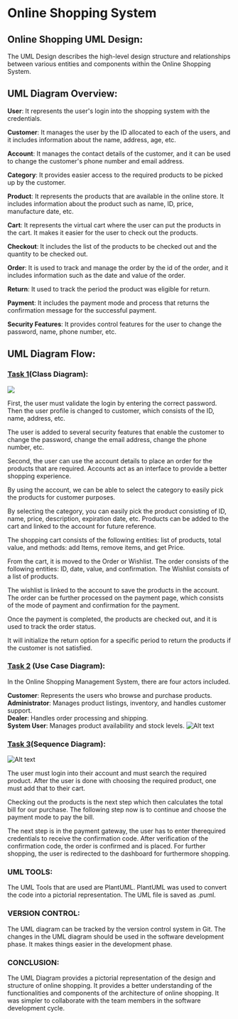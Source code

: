 # **Online Shopping System**

## Online Shopping UML Design: 

The UML Design describes the high-level design structure and relationships between various entities and components within the Online Shopping System. 

## UML Diagram Overview: 

**User**: It represents the user's login into the shopping system with the credentials. 

**Customer**: It manages the user by the ID allocated to each of the users, and it includes information about the name, address, age, etc. 

**Account**: It manages the contact details of the customer, and it can be used to change the customer's phone number and email address. 

**Category**: It provides easier access to the required products to be picked up by the customer. 

**Product**: It represents the products that are available in the online store. It includes information about the product such as name, ID, price, manufacture date, etc. 

**Cart**: It represents the virtual cart where the user can put the products in the cart. It makes it easier for the user to check out the products. 

**Checkout**: It includes the list of the products to be checked out and the quantity to be checked out. 

**Order**: It is used to track and manage the order by the id of the order, and it includes information such as the date and value of the order. 

**Return**: It used to track the period the product was eligible for return. 

**Payment**: It includes the payment mode and process that returns the confirmation message for the successful payment. 

**Security Features**: It provides control features for the user to change the password, name, phone number, etc. 

## UML Diagram Flow: 

### [Task 1](https://github.com/aristovince31/UML/tree/master/Task1)(Class Diagram):
![](Task1/image.png)

First, the user must validate the login by entering the correct password. Then the user profile is changed to customer, which consists of the ID, name, address, etc. 

The user is added to several security features that enable the customer to change the password, change the email address, change the phone number, etc. 

Second, the user can use the account details to place an order for the products that are required. Accounts act as an interface to provide a better shopping experience. 

By using the account, we can be able to select the category to easily pick the products for customer purposes. 

By selecting the category, you can easily pick the product consisting of ID, name, price, description, expiration date, etc. Products can be added to the cart and linked to the account for future reference. 

The shopping cart consists of the following entities: list of products, total value, and methods: add Items, remove items, and get Price. 

From the cart, it is moved to the Order or Wishlist. The order consists of the following entities: ID, date, value, and confirmation. The Wishlist consists of a list of products. 

The wishlist is linked to the account to save the products in the account. The order can be further processed on the payment page, which consists of the mode of payment and confirmation for the payment. 

Once the payment is completed, the products are checked out, and it is used to track the order status. 

It will initialize the return option for a specific period to return the products if the customer is not satisfied. 

### [Task 2](https://github.com/aristovince31/UML/tree/master/Task2) (Use Case Diagram):

In the Online Shopping Management System, there are four actors included. 

**Customer**: Represents the users who browse and purchase products. 
**Administrator**: Manages product listings, inventory, and handles customer support.<br>
**Dealer**: Handles order processing and shipping. <br>
**System User**: Manages product availability and stock levels. 
![Alt text](<Task2/image.png>)

### [Task 3](https://github.com/aristovince31/UML/tree/master/Task3)(Sequence Diagram):

![Alt text](Task3/image.png)

The user must login into their account and must search the required product. After the user is done with choosing the required product, one must add that to their cart.  

Checking out the products is the next step which then calculates the total bill for our purchase. The following step now is to continue and choose the payment mode to pay the bill.  

The next step is in the payment gateway, the user has to enter therequired credentials to receive the confirmation code. After verification of the confirmation code, the order is confirmed and is placed. For further shopping, the user is redirected to the dashboard for furthermore shopping. 

### UML TOOLS: 

The UML Tools that are used are PlantUML. PlantUML was used to convert the code into a pictorial representation. The UML file is saved as .puml. 

### VERSION CONTROL: 

The UML diagram can be tracked by the version control system in Git. The changes in the UML diagram should be used in the software development phase. It makes things easier in the development phase. 

### CONCLUSION: 
The UML Diagram provides a pictorial representation of the design and structure of online shopping. It provides a better understanding of the functionalities and components of the architecture of online shopping. It was simpler to collaborate with the team members in the software development cycle. 
